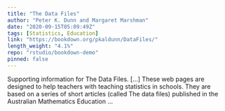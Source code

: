```yaml
---
title: "The Data Files"
author: "Peter K. Dunn and Margaret Marshman"
date: "2020-09-15T05:09:49Z"
tags: [Statistics, Education]
link: "https://bookdown.org/pkaldunn/DataFiles/"
length_weight: "4.1%"
repo: "rstudio/bookdown-demo"
pinned: false
---
```


Supporting information for The Data Files. [...] These web pages are designed to help teachers with teaching statistics in schools. They are based on a series of short articles (called The data files) published in the Australian Mathematics Education ...
